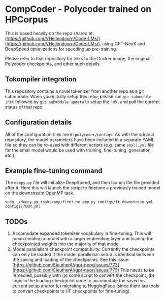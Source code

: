 # CompCoder - Polycoder trained on HPCorpus

This is based heavily on the repo shared at: [https://github.com/VHellendoorn/Code-LMs/](https://github.com/VHellendoorn/Code-LMs/), using GPT-NeoX and DeepSpeed optimizations for speeding up pre-training.

Please refer to that repository for links to the Docker image, the original Polycoder checkpoints, and other such details.

## Tokompiler integration
This repository contains a novel tokenizer from another repo as a git submodule. When you initially setup this repo, please run `git submodule init` followed by `git submodule update` to setup the link, and pull the current status of that repo.

## Configuration details
All of the configuration files are in `polycoder/configs`. As with the original repository, the model parameters have been included in a separate YAML file so they can be re-used with different scripts (e.g. same `small.yml` file for the small model would be used with training, fine-tuning, generation, etc.).

## Example fine-tuning command
The `deepy.py` file will initialize DeepSpeed, and then launch the file provided after it. Here this will launch the script to finetune a previously trained model on the downstream OpenMP task.

`sudo ./deepy.py tasks/omp/finetune_omp.py configs/ft_downstream.yml configs/700M.yml`

## TODOs
1. Accomodate expanded tokenizer vocabulary in fine-tuning. This will mean creating a model with a larger embedding layer and loading the checkpointed weights into the majority of that model.
2. Model parallelism checkpoint compatibility: Currently the checkpoints can only be loaded if the model parallelism setup is identical between the saving and loading of the checkpoints. See this issue: [https://github.com/EleutherAI/gpt-neox/issues/773](https://github.com/EleutherAI/gpt-neox/issues/773) This needs to be remedied, possibly with (a) some script to convert the checkpoint, (b) logic in the loading checkpoint code to accomodate the saved vs. current setup and/or (c) migrating to HuggingFace (since there are tools to convert checkpoints to HF checkpoints for fine-tuning).
